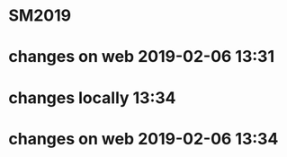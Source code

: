 # SM2019
# changes on web 2019-02-06 13:31
# changes locally 13:34
# changes on web 2019-02-06 13:34
